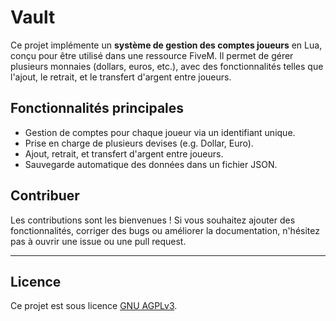 # **Vault**

Ce projet implémente un **système de gestion des comptes joueurs** en Lua, conçu pour être utilisé dans une ressource FiveM. Il permet de gérer plusieurs monnaies (dollars, euros, etc.), avec des fonctionnalités telles que l'ajout, le retrait, et le transfert d'argent entre joueurs.

## **Fonctionnalités principales**

- Gestion de comptes pour chaque joueur via un identifiant unique.
- Prise en charge de plusieurs devises (e.g. Dollar, Euro).
- Ajout, retrait, et transfert d'argent entre joueurs.
- Sauvegarde automatique des données dans un fichier JSON.

## **Contribuer**

Les contributions sont les bienvenues ! Si vous souhaitez ajouter des fonctionnalités, corriger des bugs ou améliorer la documentation, n'hésitez pas à ouvrir une issue ou une pull request.

---

## **Licence**

Ce projet est sous licence [GNU AGPLv3](https://choosealicense.com/licenses/agpl-3.0/).
